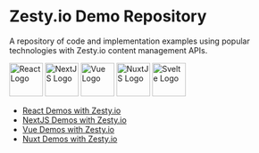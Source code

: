 # Zesty.io Demo Repository
A repository of code and implementation examples using popular technologies with Zesty.io content management APIs. 

<a href="/react/"><img src="https://user-images.githubusercontent.com/729972/119709322-ec1d5980-be11-11eb-8590-e077ae423e3f.png" alt="React Logo" height="60"/></a> <a href="/nextjs/"><img src="https://user-images.githubusercontent.com/729972/119580790-fc7ff680-bd75-11eb-9990-5110e5a3ae04.png" alt="NextJS Logo"  height="60"/></a> <img src="https://user-images.githubusercontent.com/729972/119709428-0d7e4580-be12-11eb-85d7-407744731e70.png" alt="Vue Logo"  height="60"/> <img src="https://user-images.githubusercontent.com/729972/119579873-3223e000-bd74-11eb-8e88-62a20a100478.png" alt="NuxtJS Logo"  height="60"/> <img src="https://user-images.githubusercontent.com/729972/119710968-d6109880-be13-11eb-9be3-9eaaa361333e.png" alt="Svelte Logo"  height="60"/> 

- [React Demos with Zesty.io](/react/)
- [NextJS Demos with Zesty.io](/nextjs/)
- [Vue Demos with Zesty.io](/vue/)
- [Nuxt Demos with Zesty.io](/nuxtjs/)
